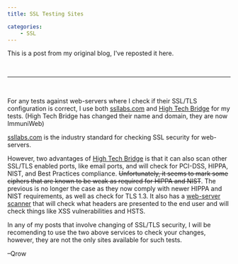 ```yaml
---
title: SSL Testing Sites

categories:
    - SSL
---
```



This is a post from my original blog, I've reposted it here.

<br/>

----

<br/>


For any tests against web-servers where I check if their SSL/TLS configuration is correct, I use both [ssllabs.com](https://www.ssllabs.com/ssltest/) and [High Tech Bridge](https://www.immuniweb.com/ssl/) for my tests. (High Tech Bridge has changed their name and domain, they are now ImmuniWeb)

[ssllabs.com](https://www.ssllabs.com/ssltest/) is the industry standard for checking SSL security for web-servers.

However, two advantages of [High Tech Bridge](https://www.immuniweb.com/ssl/) is that it can also scan other SSL/TLS enabled ports, like email ports, and will check for PCI-DSS, HIPPA, NIST, and Best Practices compliance. ~~Unfortunately, it seems to mark some ciphers that are known to be weak as required for HIPPA and NIST~~.  The previous is no longer the case as they now comply with newer HIPPA and NIST requirements, as well as check for TLS 1.3. It also has a [web-server scanner](https://www.immuniweb.com/websec/) that will check what headers are presented to the end user and will check things like XSS vulnerabilities and HSTS.

In any of my posts that involve changing of SSL/TLS security, I will be recomending to use the two above services to check your changes, however, they are not the only sites available for such tests.

–Qrow